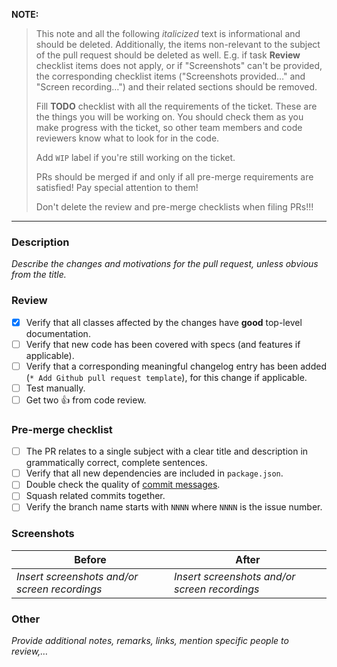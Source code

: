 **NOTE:**

> This note and all the following _italicized_ text is informational and should be deleted. Additionally, the items
> non-relevant to the subject of the pull request should be deleted as well. E.g. if task  **Review** checklist items
> does not apply, or if "Screenshots" can't be provided, the  corresponding checklist items ("Screenshots provided…" and
> "Screen recording…") and their related sections should be removed.
>
> Fill **TODO** checklist with all the requirements of the ticket. These are the things you will be working on. You
> should check them as you make progress with the ticket, so other team members and code reviewers know what to look for
> in the code.
>
> Add `WIP` label if you're still working on the ticket.
>
> PRs should be merged if and only if all pre-merge requirements are satisfied! Pay special attention to them!
>
> Don't delete the review and pre-merge checklists when filing PRs!!!
---

### Description

_Describe the changes and motivations for the pull request, unless obvious from the title._

### Review

- [x] Verify that all classes affected by the changes have **good** top-level documentation.
- [ ] Verify that new code has been covered with specs (and features if applicable).
- [ ] Verify that a corresponding meaningful changelog entry has been added (`* Add Github pull request template`), for this change if applicable.
- [ ] Test manually.
- [ ] Get two :+1: from code review.

### Pre-merge checklist

- [ ] The PR relates to a single subject with a clear title and description in grammatically correct, complete sentences.
- [ ] Verify that all new dependencies are included in `package.json`.
- [ ] Double check the quality of [commit messages](http://chris.beams.io/posts/git-commit/).
- [ ] Squash related commits together.
- [ ] Verify the branch name starts with `NNNN` where `NNNN` is the issue number.

### Screenshots

| Before                                        | After                                         |
| --------------------------------------------- | --------------------------------------------- |
| _Insert screenshots and/or screen recordings_ | _Insert screenshots and/or screen recordings_ |

### Other

_Provide additional notes, remarks, links, mention specific people to review,…_